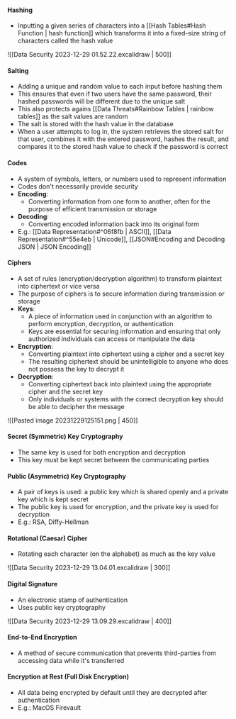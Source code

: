 #### Hashing
- Inputting a given series of characters into a [[Hash Tables#Hash Function | hash function]] which transforms it into a fixed-size string of characters called the hash value

![[Data Security 2023-12-29 01.52.22.excalidraw | 500]]

#### Salting
- Adding a unique and random value to each input before hashing them 
- This ensures that even if two users have the same password, their hashed passwords will be different due to the unique salt
- This also protects agains [[Data Threats#Rainbow Tables | rainbow tables]] as the salt values are random
- The salt is stored with the hash value in the database
- When a user attempts to log in, the system retrieves the stored salt for that user, combines it with the entered password, hashes the result, and compares it to the stored hash value to check if the password is correct

#### Codes
- A system of symbols, letters, or numbers used to represent information
- Codes don't necessarily provide security
- **Encoding**:
	- Converting information from one form to another, often for the purpose of efficient transmission or storage
- **Decoding**:
	- Converting encoded information back into its original form
- E.g.: [[Data Representation#^06f8fb | ASCII]], [[Data Representation#^55e4eb | Unicode]], [[JSON#Encoding and Decoding JSON | JSON Encoding]]

#### Ciphers
- A set of rules (encryption/decryption algorithm) to transform plaintext into ciphertext or vice versa
- The purpose of ciphers is to secure information during transmission or storage
- **Keys**:
	- A piece of information used in conjunction with an algorithm to perform encryption, decryption, or authentication
	- Keys are essential for securing information and ensuring that only authorized individuals can access or manipulate the data
- **Encryption**:
	- Converting plaintext into ciphertext using a cipher and a secret key
	- The resulting ciphertext should be unintelligible to anyone who does not possess the key to decrypt it
- **Decryption**:
	- Converting ciphertext back into plaintext using the appropriate cipher and the secret key
	- Only individuals or systems with the correct decryption key should be able to decipher the message

![[Pasted image 20231229125151.png | 450]]

#### Secret (Symmetric) Key Cryptography
- The same key is used for both encryption and decryption
- This key must be kept secret between the communicating parties

#### Public (Asymmetric) Key Cryptography
- A pair of keys is used: a public key which is shared openly and a private key which is kept secret
- The public key is used for encryption, and the private key is used for decryption
- E.g.: RSA, Diffy-Hellman

#### Rotational (Caesar) Cipher
- Rotating each character (on the alphabet) as much as the key value

![[Data Security 2023-12-29 13.04.01.excalidraw | 300]]

#### Digital Signature
- An electronic stamp of authentication
- Uses public key cryptography

![[Data Security 2023-12-29 13.09.29.excalidraw | 400]]

#### End-to-End Encryption
- A method of secure communication that prevents third-parties from accessing data while it's transferred
  
#### Encryption at Rest (Full Disk Encryption)
- All data being encrypted by default until they are decrypted after authentication
- E.g.: MacOS Firevault

